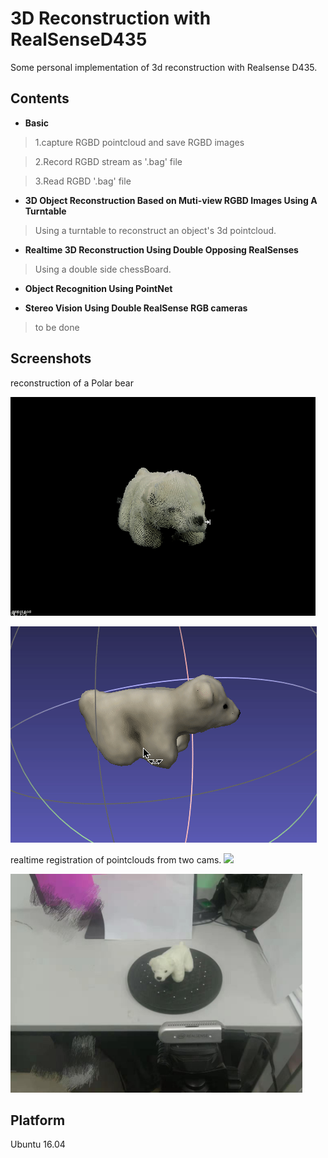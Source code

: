 # 3D Reconstruction with RealSenseD435
Some personal implementation of 3d reconstruction with Realsense D435.

## Contents
* **Basic**
> 1.capture RGBD pointcloud and save RGBD images

> 2.Record RGBD stream as '.bag' file

> 3.Read RGBD '.bag' file
* **3D Object Reconstruction Based on Muti-view RGBD Images Using A Turntable**
> Using a turntable to reconstruct an object's 3d pointcloud.

* **Realtime 3D Reconstruction Using Double Opposing RealSenses**
> Using a double side chessBoard.

* **Object Recognition Using PointNet**

 
* **Stereo Vision Using Double RealSense RGB cameras**
> to be done

## Screenshots
reconstruction of a Polar bear
<!-- ![result](./Doc/bear.gif) -->
<img src="./Doc/bear.gif" height="350" width="" >

![result](./Doc/bear2.gif)

realtime registration of pointclouds from two cams.
<img src="./Doc/doubleCam.gif" height="350" width="" >

<!-- ![result](./Doc/doubleCam.gif) -->
<img src="./Doc/work_platform.jpg" height="350" width="" >

## Platform
Ubuntu 16.04
